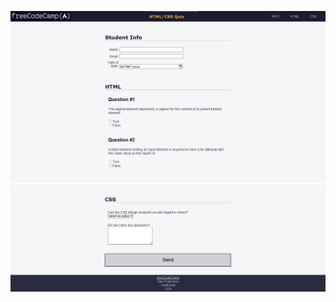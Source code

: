 ![Accessibility Quiz](/9_Learn_Accessibility_by_Building_a_Quiz/images/accessibility_quiz_1.png)
![Accessibility Quiz](/9_Learn_Accessibility_by_Building_a_Quiz/images/accessibility_quiz_2.png)